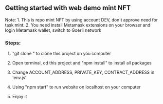 ## Getting started with web demo mint NFT

Note: 1. This is repo mint NFT by using account DEV, don't approve need for task mint. 
      2. You need install Metamask extensions on your browser and login Metamask wallet, switch to Goerli network

### Steps:

1. "git clone " to clone this project on you computer

2. Open terminal, cd this project and "npm install" to install all packages

3. Change ACCOUNT_ADDRESS, PRIVATE_KEY, CONTRACT_ADDRESS in 'env.js'

4. Using "npm start" to run website on localhost on your computer

5. Enjoy it
